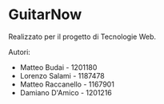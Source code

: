 # GuitarNow

Realizzato per il progetto di Tecnologie Web.

Autori:
- Matteo Budai - 1201180
- Lorenzo Salami - 1187478
- Matteo Raccanello - 1167901
- Damiano D'Amico - 1201216
